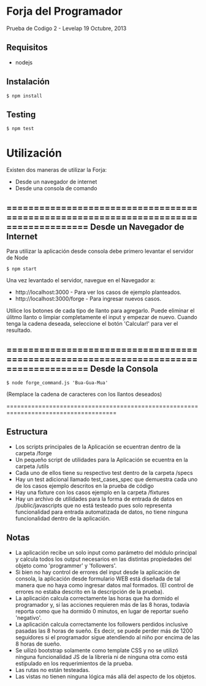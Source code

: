 Forja del Programador
=====================

Prueba de Codigo 2 - Levelap
19 Octubre, 2013


Requisitos
----------
* nodejs

Instalación
-----------
`$ npm install`

Testing
-------
`$ npm test`

Utilización
===========
Existen dos maneras de utilizar la Forja:
* Desde un navegador de internet
* Desde una consola de comando

=====================================================================================
Desde un Navegador de Internet
------------------------------
Para utilizar la aplicación desde consola debe primero levantar el servidor de Node

`$ npm start`

Una vez levantado el servidor, navegue en el Navegador a:
* http://localhost:3000  -  Para ver los casos de ejemplo planteados.
* http://localhost:3000/forge  -  Para ingresar nuevos casos.

Utilice los botones de cada tipo de llanto para agregarlo.  Puede eliminar el úlitmo
llanto o limpiar completamente el input y empezar de nuevo.  Cuando tenga la cadena
deseada, seleccione el botón 'Calcular!' para ver el resultado.

=====================================================================================
Desde la Consola
----------------
`$ node forge_command.js 'Bua-Gua-Mua'`

(Remplace la cadena de caracteres con los llantos deseados)

=====================================================================================

Estructura
----------
* Los scripts principales de la Aplicación se ecuentran dentro de la carpeta /forge
* Un pequeño script de utilidades para la Aplicación se ecuentra en la carpeta /utils
* Cada uno de ellos tiene su respectivo test dentro de la carpeta /specs 
* Hay un test adicional llamado test_cases_spec que demuestra cada uno de los casos
  ejemplo descritos en la prueba de código
* Hay una fixture con los casos ejemplo en la carpeta /fixtures
* Hay un archivo de utilidades para la forma de entrada de datos en /public/javascripts
  que no está testeado pues solo representa funcionalidad para entrada automatizada de
  datos, no tiene ninguna funcionalidad dentro de la aplicación.

Notas
-----
* La aplicación recibe un solo input como parámetro del módulo principal y calcula todos
  los output necesarios en las distintas propiedades del objeto como 'programmer' y 
  'followers'.
* Si bien no hay control de errores del input desde la aplicación de consola, la aplicación
  desde formulario WEB está diseñada de tal manera que no haya como ingresar datos 
  mal formados. (El control de errores no estaba descrito en la descripción de la prueba).
* La aplicación calcula correctamente las horas que ha dormido el programador y, si las
  acciones requieren más de las 8 horas, todavía reporta como que ha dormido 0 minutos,
  en lugar de reportar sueño 'negativo'.
* La aplicación calcula correctamente los followers perdidos inclusive pasadas las 8 
  horas de sueño.  Es decir, se puede perder más de 1200 seguidores si el programador sigue
  atendiendo al niño por encima de las 8 horas de sueño.
* Se uilizó bootstrap solamente como template CSS y no se utilizó ninguna funcionalidad JS
  de la librería ni de ninguna otra como está estipulado en los requerimientos de la prueba.
* Las rutas no están testeadas.
* Las vistas no tienen ninguna lógica más allá del aspecto de los objetos.